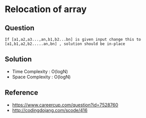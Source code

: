 # Relocation of array

## Question
```
If [a1,a2,a3...,an,b1,b2...bn] is given input change this to [a1,b1,a2,b2.....an,bn] , solution should be in-place
```

## Solution
* Time Complexity : O(logN)
* Space Complexity : O(logN)

## Reference
* https://www.careercup.com/question?id=7528760
* http://codingdojang.com/scode/416
